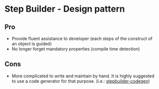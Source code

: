 Step Builder - Design pattern
==========================================

## Pro
* Provide fluent assistance to developer (each steps of the construct of an object is guided)
* No longer forget mandatory properties (compile time detection)

## Cons
* More complicated to write and maintain by hand. It is highly suggested to use a code generator for that purpose. (i.e.: 
  [stepbuilder-codegen](https://plugins.jetbrains.com/plugin/16792-stepbuilder-codegen))
